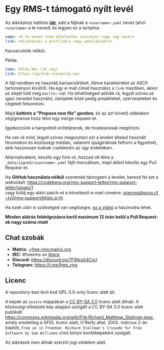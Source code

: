 # Egy RMS-t támogató nyílt levél

Az aláíráshoz kattints **[ide][propose]**, add a fájlnak a `<username>.yaml`
nevet (ahol `<username>` a te neved) és legyen ez a tartalma:

```yaml
name: <A te neved (nem kötelezően szervezet vagy cég neve)>
link: <Hivatkozás a profilodra vagy weboldaladra>
```

Kacsacsőrök nélkül.

Példa:
```yaml
name: Példa Név (Jó cég)
link: https://github.com/pelda_nev
```

A fájl nevében ne használj kacsacsőröket, illetve karaktereket az ASCII
tartományon kívülről.
Ha egy e-mail címet használsz a `link` mezőben, akkor az elejét told meg
`mailto:`-val.
Ha lehetőséged adódik rá, legyél szíves az igazi nevedet használni, zárójelek
közé pedig projekteket, szervezeteket és cégeket felsoroloni.

Majd **kattints a "Propose new file" gombra**, és az azt követő oldalakon
végigmenve hozz létre egy merge request-et.

Igyekezzünk a hangvételt erőteljesnek, de hivatásosnak megőrizni.

Ha van rá mód, legyél szíves megosztani ezt a levelet általad használt
fórumokon és közösségi médián, valamint újságíróknak felhívni a figyelmét, akik
hasznosan tudnak cselekedni az ügy érdekében.

Alternatívaként, készíts egy fork-ot, hozzad ott létre a
`_data/signed/<username>.yaml` fájlt manuálisan, majd abból készíts egy Pull
Request-et.

Ha **GitHub használata nélkül** szeretnéd támogatni a levelet, keresd fel ezt a
weboldalt:
https://codeberg.org/rms-support-letter/rms-support-letter/issues/1  
vagy küldj egy aláírt patch-et a következő e-mail címekre:
[signrms@prog.cf](mailto:signrms@prog.cf),
[~tyil/rms-support@lists.sr.ht](mailto:~tyil/rms-support@lists.sr.ht)

Ha ezek után is szükséged van segítségre,
[ez a videó](https://invidious.snopyta.org/watch?v=1lz5S5oS8CU) a hasznodra
lehet.

**Minden aláírás feldolgozásra kerül maximum 12 órán belül a Pull Request-ek
nagy száma miatt**

## Chat szobák

- **Matrix:** [+free-rms:matrix.org](https://matrix.to/#/+free-rms:matrix.org)
- **IRC:** #freerms on [libera](https://libera.chat)
- **Discord:** https://discord.gg/7FWkxG4CsU
- **Telegram:** https://t.me/free_rms

## Licenc

A repository-ban lévő kód GPL-3.0-only licenc alatt áll.

A képek az `assets` mappában a
[CC BY-SA 3.0](https://creativecommons.org/licenses/by-sa/3.0/legalcode) licenc
alatt állnak. A közösségi előnézeti kép alapjául szolgált a CC BY-SA 3.0 licenc
alatt publikált
https://commons.wikimedia.org/wiki/File:Richard_Matthew_Stallman.jpeg, amely
eredetileg a GFDL licenc alatt, O'Reilly által, 2002. március 2-án kiadott,
`Free as in Freedom: Richard Stallman's Crusade for Free Software by Sam
Williams` című könyv borítóképeként szolgált.

Az aláírások nem állnak szerzői jogi védelem alatt.

[propose]: https://github.com/rms-support-letter/rms-support-letter.github.io/new/master/_data/signed
